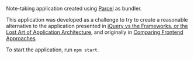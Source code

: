Note-taking application created using [Parcel](https://parceljs.org/) as
bundler.

This application was developed as a challenge to try to create a reasonable
alternative to the application presented in [jQuery vs the Frameworks, or the Lost Art of Application Architecture](https://medium.com/dubanerjee/jquery-vs-the-frameworks-or-the-lost-art-of-application-architecture-49251cc13290),
and originally in [Comparing Frontend Approaches](https://medium.com/actualize-network/comparing-frontend-frameworks-part-1-introduction-6cf3d49e42cf).

To start the application, run `npm start`.
